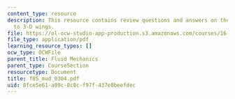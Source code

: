 ```yaml
---
content_type: resource
description: This resource contains review questions and answers on the topic of intro
  to 3-D wings.
file: https://ol-ocw-studio-app-production.s3.amazonaws.com/courses/16-01-unified-engineering-i-ii-iii-iv-fall-2005-spring-2006/8fce5e61a09c8c8cf97f437e8beefdec_f05_mud_0304.pdf
file_type: application/pdf
learning_resource_types: []
ocw_type: OCWFile
parent_title: Fluid Mechanics
parent_type: CourseSection
resourcetype: Document
title: f05_mud_0304.pdf
uid: 8fce5e61-a09c-8c8c-f97f-437e8beefdec
---
```

